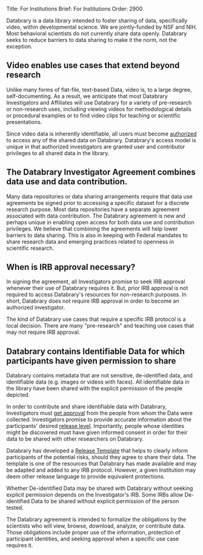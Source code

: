 Title: For Institutions
Brief: For Institutions
Order: 2900

Databrary is a data library intended to foster sharing of data, specifically video, within developmental science.
We are jointly-funded by NSF and NIH.
Most behavioral scientists do not currently share data openly.
Databrary seeks to reduce barriers to data sharing to make it the norm, not the exception.

## Video enables use cases that extend beyond research

Unlike many forms of flat-file, text-based Data, video is, to a large degree, self-documenting.
As a result, we anticipate that most Databrary Investigators and Affiliates will use Databrary for a variety of pre-research or non-research uses, including viewing videos for methodological details or procedural examples or to find video clips for teaching or scientific presentations.

Since video data is inherently identifiable, all users must become [authorized](|filename|investigators/authorization.md) to access any of the shared data on Databrary. 
Databrary's access model is unique in that authorized investigators are granted user and contributor privileges to all shared data in the library. 

## The Databrary Investigator Agreement combines data use and data contribution.

Many data repositories or data sharing arrangements require that data use agreements be signed prior to accessing a specific dataset for a discrete research purpose.
Most data repositories have a separate agreement associated with data contribution.
The Databrary agreement is new and perhaps unique in enabling open access for both data use and contribution privileges.
We believe that combining the agreements will help lower barriers to data sharing. 
This is also in keeping with Federal mandates to share research data and emerging practices related to openness in scientific research.

## When is IRB approval necessary?

In signing the agreement, all Investigators promise to seek IRB approval whenever their use of Databrary requires it.
But, prior IRB approval is not required to access Databrary's resources for non-research purposes. In short, Databrary does not require IRB approval in order to become an authorized investigator. 

The kind of Databrary use cases that require a specific IRB protocol is a local decision. There are many "pre-research" and teaching use cases that may not require IRB approval.

## Databrary contains Identifiable Data for which participants have given permission to share

Databrary contains metadata that are not sensitive, de-identified data, and identifiable data (e.g. images or videos with faces).
All identifiable data in the library have been shared with the explicit permission of the people depicted.

In order to contribute and share identifiable data with Databrary, Investigators must [get approval](|filename|investigators/release/asking.md) from the people from whom the Data were collected. 
Investigators promise to provide accurate information about the participants' desired [release level](|filename|investigators/release/release-levels.md).
Importantly, people whose identities might be discovered must have given informed consent in order for their data to be shared with other researchers on Databrary.

Databrary has developed a [Release Template](|filename|../policies/release-template.mdi) that helps to clearly inform participants of the potential risks, should they agree to share their data. The template is one of the resources that Databrary has made available and may be adapted and added to any IRB protocol.
However, a given Institution may deem other release language to provide equivalent protections.

Whether De-identified Data may be shared with Databrary without seeking explicit permission depends on the Investigator's IRB.
Some IRBs allow De-identified Data to be shared without explicit permission of the person tested.

The Databrary agreement is intended to formalize the obligations by the scientists who will view, browse, download, analyze, or contribute data.
Those obligations include proper use of the information, protection of participant identities, and seeking approval when a specific use case requires it.


